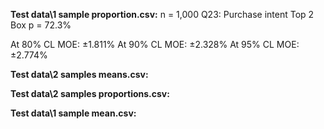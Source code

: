 **Test data\1 sample proportion.csv:**
n = 1,000
Q23: Purchase intent Top 2 Box
p = 72.3%

At 80% CL MOE: ±1.811%
At 90% CL MOE: ±2.328%
At 95% CL MOE: ±2.774%

**Test data\2 samples means.csv:**



**Test data\2 samples proportions.csv:**



**Test data\1 sample mean.csv:**


